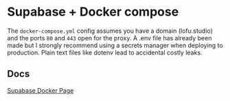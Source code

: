 
# Supabase + Docker compose

The `docker-compose.yml` config assumes you have a domain (lofu.studio) and the ports `80` and `443` open for the proxy. A .env file has already been made but I strongly recommend using a secrets manager when deploying to production. Plain text files like dotenv lead to accidental costly leaks.

## Docs

[Supabase Docker Page](https://supabase.com/docs/guides/hosting/docker)